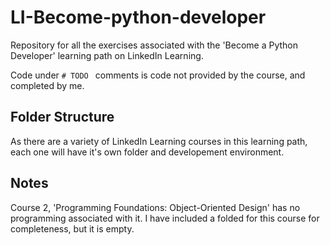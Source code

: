 # LI-Become-python-developer
Repository for all the exercises associated with the 'Become a Python Developer' learning path on LinkedIn Learning. 

Code under `# TODO ` comments is code not provided by the course, and completed by me. 

## Folder Structure
As there are a variety of LinkedIn Learning courses in this learning path, each one will have it's own folder and developement environment. 

## Notes
Course 2, 'Programming Foundations: Object-Oriented Design' has no programming associated with it. I have included a folded for this course for completeness, but it is empty. 